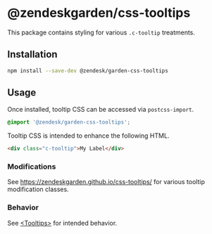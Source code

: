 # @zendeskgarden/css-tooltips

This package contains styling for various `.c-tooltip` treatments.

## Installation


```sh
npm install --save-dev @zendesk/garden-css-tooltips
```

## Usage

Once installed, tooltip CSS can be accessed via `postcss-import`.

```css
@import '@zendesk/garden-css-tooltips';
```

Tooltip CSS is intended to enhance the following HTML.

```html
<div class="c-tooltip">My Label</div>
```

### Modifications

See https://zendeskgarden.github.io/css-tooltips/ for various tooltip
modification classes.

### Behavior

See
[&lt;Tooltips&gt;](http://zendeskgarden.github.io/react-components/#!/TooltipProvider)
for intended behavior.
